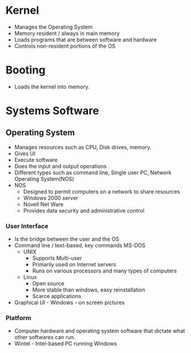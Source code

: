 # Kernel

- Manages the Operating System
- Memory resident / always in main memory
- Loads programs that are between software and hardware
- Controls non-resident portions of the OS

# Booting
- Loads the kernel into memory.

# Systems Software
## Operating System
- Manages resources such as CPU, Disk drives, memory.
- Gives UI
- Execute software
- Does the input and output operations
- Different types such as command line, Single user PC, Network Operating System(NOS)
- NOS
  - Designed to permit computers on a network to share resources
  - Windows 2000 server
  - Novell Net Ware
  - Provides data security and administrative control

### User Interface
- Is the bridge between the user and the OS
- Command line / text-based, key commands MS-DOS
  - UNIX
    - Supports Multi-user 
    - Primarily used on Internet servers
    - Runs on various processors and many types of computers
  - Linux
    - Open source
    - More stable than windows, easy reinstallation
    - Scarce applications
- Graphical UI - Windows - on screen pictures

### Platform
- Computer hardware and operating system software that dictate what other softwares can run.
- Wintel - Intel-based PC running Windows

